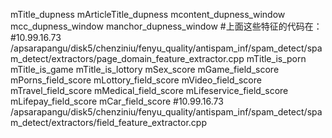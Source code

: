 mTitle_dupness
mArticleTitle_dupness
mcontent_dupness_window
mcc_dupness_window
manchor_dupness_window
#上面这些特征的代码在：
#10.99.16.73 /apsarapangu/disk5/chenziniu/fenyu_quality/antispam_inf/spam_detect/spam_detect/extractors/page_domain_feature_extractor.cpp
mTitle_is_porn
mTitle_is_game
mTitle_is_lottory
mSex_score
mGame_field_score
mPorns_field_score
mLottory_field_score
mVideo_field_score
mTravel_field_score
mMedical_field_score
mLifeservice_field_score
mLifepay_field_score
mCar_field_score
#10.99.16.73 /apsarapangu/disk5/chenziniu/fenyu_quality/antispam_inf/spam_detect/spam_detect/extractors/field_feature_extractor.cpp
